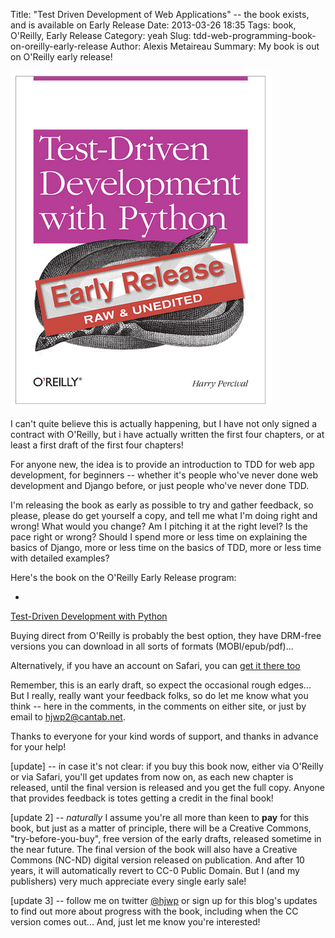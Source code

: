 Title: "Test Driven Development of Web Applications" -- the book exists, and is available on Early Release
Date: 2013-03-26 18:35
Tags: book, O'Reilly, Early Release
Category: yeah
Slug: tdd-web-programming-book-on-oreilly-early-release
Author: Alexis Metaireau
Summary: My book is out on O'Reilly early release!


![Front cover of book](/static/images/front_cover_screenshot.png)

I can't quite believe this is actually happening, but I have not only signed a contract with O'Reilly, but i have actually written the first four chapters, or at least a first draft of the first four chapters!

For anyone new, the idea is to provide an introduction to TDD for web app development, for beginners -- whether it's people who've never done web development and Django before, or just people who've never done TDD.

I'm releasing the book as early as possible to try and gather feedback, so please, please do get yourself a copy, and tell me what I'm doing right and wrong!  What would you change?  Am I pitching it at the right level?  Is the pace right or wrong? Should I spend more or less time on explaining the basics of Django, more or less time on the basics of TDD, more or less time with detailed examples?

Here's the book on the O'Reilly Early Release program:

* <a href="http://www.kqzyfj.com/click-7079286-11260198?url=http%3A%2F%2Fshop.oreilly.com%2Fproduct%2F0636920029533.do%3Fcmp%3Daf-code-book-product_cj_9781449367794_%7BPID%7D&cjsku=0636920029533" target="_top">
Test-Driven Development with Python</a><img src="http://www.awltovhc.com/image-7079286-11260198" width="1" height="1" border="0"/>

Buying direct from O'Reilly is probably the best option, they have DRM-free versions you can download in all sorts of formats (MOBI/epub/pdf)...

Alternatively, if you have an account on Safari, you can [get it there too](http://my.safaribooksonline.com/9781449365141)

Remember, this is an early draft, so expect the occasional rough edges... But I really, really want your feedback folks, so do let me know what you think -- here in the comments, in the comments on either site, or just by email to [hjwp2@cantab.net](mailto:hjwp2@cantab.net).  

Thanks to everyone for your kind words of support, and thanks in advance for your help!

[update] -- in case it's not clear:  if you buy this book now, either via O'Reilly or via Safari, you'll get updates from now on, as each new chapter is released, until the final version is released and you get the full copy.  Anyone that provides feedback is totes getting a credit in the final book!

[update 2] -- *naturally* I assume you're all more than keen to **pay** for this book, but just as a matter of principle, there will be a Creative Commons, "try-before-you-buy", free version of the early drafts, released sometime in the near future.  The final version of the book will also have a Creative Commons (NC-ND) digital version released on publication.  And after 10 years, it will automatically revert to CC-0 Public Domain. But I (and my publishers) very much appreciate every single early sale!

[update 3] -- follow me on twitter [@hjwp](https://twitter.com/hjwp) or sign up for this blog's updates to find out more about progress with the book, including when the CC version comes out... And, just let me know you're interested!


